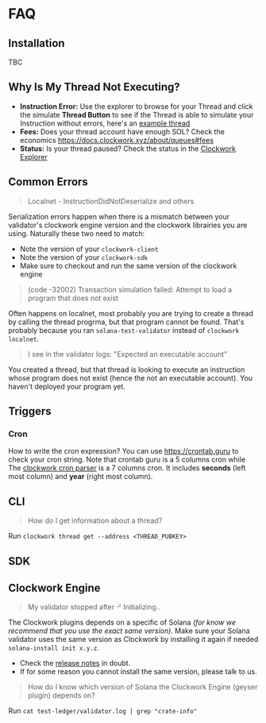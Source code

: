 # FAQ

## Installation
TBC

## Why Is My Thread Not Executing?
- **Instruction Error:** Use the explorer to browse for your Thread and click the simulate **Thread Button** to see if the Thread is able to simulate your Instruction without errors, here's an [example thread](https://explorer.clockwork.xyz/address/9e3BzA7F9CHTYHyTcZ1pja8dY3c9cjLmUPiuY5bpuguX?network=devnet)
- **Fees:** Does your thread account have enough SOL? Check the economics https://docs.clockwork.xyz/about/queues#fees
- **Status:** Is your thread paused? Check the status in the [Clockwork Explorer](https://explorer.clockwork.xyz)

## Common Errors
> Localnet - InstructionDidNotDeserialize and others

Serialization errors happen when there is a mismatch between your validator's clockwork engine version and the clockwork librairies you are using. Naturally these two need to match:
- Note the version of your `clockwork-client`
- Note the version of your `clockwork-sdk`
- Make sure to checkout and run the same version of the clockwork engine

> (code -32002) Transaction simulation failed: Attempt to load a program that does not exist

Often happens on localnet, most probably you are trying to create a thread by calling the thread progrma, but that program cannot be found. That's probably because you ran `solana-test-validator` instead of `clockwork localnet`.

> I see in the validator logs: "Expected an executable account"

You created a thread, but that thread is looking to execute an instruction whose program does not exist (hence the not an executable account). You haven't deployed your program yet.

## Triggers
### Cron
How to write the cron expression? You can use https://crontab.guru to check your cron string.
Note that crontab guru is a 5 columns cron while The [clockwork cron parser](https://github.com/clockwork-xyz/clockwork/tree/main/cron) is a 7 columns cron. It includes **seconds** (left most column) and **year** (right most column).

## CLI
> How do I get information about a thread?

Run `clockwork thread get --address <THREAD_PUBKEY>`

## SDK

## Clockwork Engine
> My validator stopped after ⠚ Initializing..

The Clockwork plugins depends on a specific of Solana _(for know we recommend that you use the exact same version)_.
Make sure your Solana validator uses the same version as Clockwork by installing it again if needed `solana-install init x.y.z`.
- Check the [release notes](https://github.com/clockwork-xyz/clockwork/releases) in doubt.
- If for some reason you cannot install the same version, please talk to us.

> How do I know which version of Solana the Clockwork Engine (geyser plugin) depends on?

Run `cat test-ledger/validator.log | grep "crate-info"`
